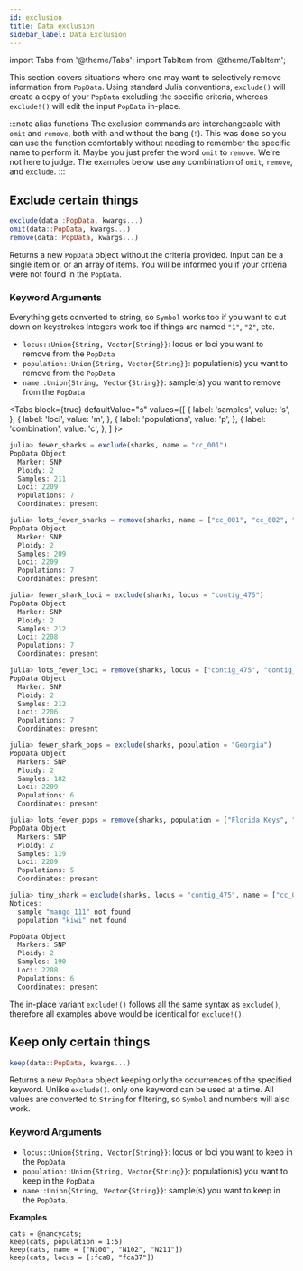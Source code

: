 ```yaml
---
id: exclusion
title: Data exclusion
sidebar_label: Data Exclusion
---
```

import Tabs from '@theme/Tabs';
import TabItem from '@theme/TabItem';

This section covers situations where one may want to selectively remove information from `PopData`. Using standard Julia conventions, `exclude()` will create a copy of your
`PopData` excluding the specific criteria, whereas `exclude!()` will edit the input
`PopData` in-place.

:::note alias functions
The exclusion commands are interchangeable with `omit` and `remove`, both with and
without the bang (`!`). This was done so you can use the function comfortably without
needing to remember the specific name to perform it. Maybe you just prefer the word 
`omit` to `remove`. We're not here to judge. The examples below use any combination 
of `omit`, `remove`, and `exclude`.
:::

## Exclude certain things

```julia
exclude(data::PopData, kwargs...)
omit(data::PopData, kwargs...)
remove(data::PopData, kwargs...)
```
Returns a new `PopData` object without the criteria provided. Input can be a
single item or, or an array of items. You will be informed you if your criteria
were not found in the `PopData`.

### Keyword Arguments
Everything gets converted to string, so `Symbol` works too if you want to cut down on keystrokes
Integers work too if things are named `"1"`, `"2"`, etc.
- `locus::Union{String, Vector{String}}`: locus or loci you want to remove from the `PopData`
- `population::Union{String, Vector{String}}`: population(s) you want to remove from the `PopData`
- `name::Union{String, Vector{String}}`: sample(s) you want to remove from the `PopData`

<Tabs
  block={true}
  defaultValue="s"
  values={[
    { label: 'samples', value: 's', },
    { label: 'loci', value: 'm', },
    { label: 'populations', value: 'p', },
    { label: 'combination', value: 'c', },
  ]
}>
<TabItem value="s">

``` julia
julia> fewer_sharks = exclude(sharks, name = "cc_001")
PopData Object
  Marker: SNP
  Ploidy: 2
  Samples: 211
  Loci: 2209
  Populations: 7
  Coordinates: present

julia> lots_fewer_sharks = remove(sharks, name = ["cc_001", "cc_002", "cc_003"])
PopData Object
  Marker: SNP
  Ploidy: 2
  Samples: 209
  Loci: 2209
  Populations: 7
  Coordinates: present
```

</TabItem>
<TabItem value="m">

``` julia
julia> fewer_shark_loci = exclude(sharks, locus = "contig_475")
PopData Object
  Marker: SNP
  Ploidy: 2
  Samples: 212
  Loci: 2208
  Populations: 7
  Coordinates: present

julia> lots_fewer_loci = remove(sharks, locus = ["contig_475", "contig_2784", "contig_8065"])
PopData Object
  Marker: SNP
  Ploidy: 2
  Samples: 212
  Loci: 2206
  Populations: 7
  Coordinates: present
```

</TabItem>
<TabItem value="p">

``` julia
julia> fewer_shark_pops = exclude(sharks, population = "Georgia")
PopData Object
  Markers: SNP
  Ploidy: 2
  Samples: 182
  Loci: 2209
  Populations: 6
  Coordinates: present

julia> lots_fewer_pops = remove(sharks, population = ["Florida Keys", "Mideast Gulf"])
PopData Object
  Markers: SNP
  Ploidy: 2
  Samples: 119
  Loci: 2209
  Populations: 5
  Coordinates: present
```

</TabItem>
<TabItem value="c">

``` julia
julia> tiny_shark = exclude(sharks, locus = "contig_475", name = ["cc_001", "neg_021", "mango_111"], population = ["Cape Canaveral", "kiwi"])
Notices:
  sample "mango_111" not found
  population "kiwi" not found

PopData Object
  Markers: SNP
  Ploidy: 2
  Samples: 190
  Loci: 2208
  Populations: 6
  Coordinates: present
```

</TabItem>
</Tabs>

The in-place variant `exclude!()` follows all the same syntax as `exclude()`, therefore all examples above would be identical for `exclude!()`.

## Keep only certain things
```julia
keep(data::PopData, kwargs...)
```
Returns a new `PopData` object keeping only the occurrences of the specified keyword.
Unlike `exclude()`. only one keyword can be used at a time. All values are 
converted to `String` for filtering, so `Symbol` and numbers will also work.
### Keyword Arguments
- `locus::Union{String, Vector{String}}`: locus or loci you want to keep in the `PopData`
- `population::Union{String, Vector{String}}`: population(s) you want to keep in the `PopData`
- `name::Union{String, Vector{String}}`: sample(s) you want to keep in the `PopData`.

**Examples**
```
cats = @nancycats;
keep(cats, population = 1:5)
keep(cats, name = ["N100", "N102", "N211"])
keep(cats, locus = [:fca8, "fca37"])
```

